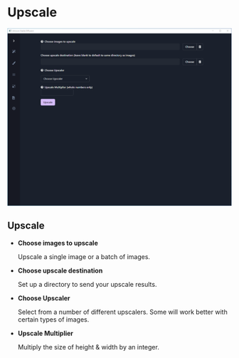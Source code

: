 # Upscale
![Upscale](images/upscale.png)
## Upscale

- **Choose images to upscale**

	Upscale a single image or a batch of images.

- **Choose upscale destination**

	Set up a directory to send your upscale results.

- **Choose Upscaler**

	Select from a number of different upscalers. Some will work better with certain types of images.

- **Upscale Multiplier**

	Multiply the size of height & width by an integer.
